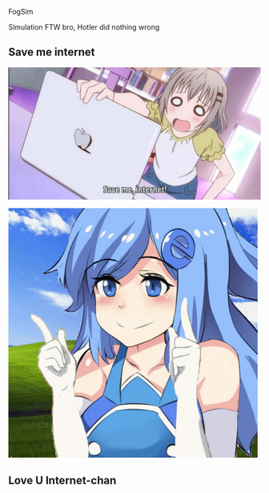 FogSim

Simulation FTW bro, Hotler did nothing wrong

## Save me internet
![alt text](https://github.com/ardianzzz666/FogSim/blob/master/Image/Saveme.jpg)


![alt text](https://github.com/ardianzzz666/FogSim/blob/master/Image/internet-explorer.gif)
## Love U Internet-chan